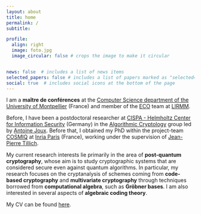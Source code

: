 ```yaml
---
layout: about
title: home
permalink: /
subtitle: 

profile:
  align: right
  image: foto.jpg
  image_circular: false # crops the image to make it circular


news: false  # includes a list of news items
selected_papers: false # includes a list of papers marked as "selected={true}"
social: true  # includes social icons at the bottom of the page
---
```


I am a **ma&#238;tre de conf&#233;rences** at the [Computer Science department of the University of Montpellier](https://informatique-fds.edu.umontpellier.fr/) (France) and member of the [ECO](https://www.lirmm.fr/eco/index.php) team at [LIRMM](https://www.lirmm.fr/).

Before, I have been a postdoctoral researcher at [CISPA - Helmholtz Center for Information Security](https://cispa.de/en) (Germany) in the [Algorithmic Cryptology](https://cispa.de/en/research/groups/joux) group led by [Antoine Joux](https://cispa.de/en/people/c01anjo). Before that, I obtained my PhD within the project-team [COSMIQ](https://www.rocq.inria.fr/secret/inde-en.html) at [Inria Paris](https://www.inria.fr/en) (France), working under the supervision of [Jean-Pierre Tillich](https://www.paris.inria.fr/secret/Jean-Pierre.Tillich/). 

My current research interests lie primarily in the area of **post-quantum cryptography**, whose aim is to study cryptographic systems that are considered secure even against quantum algorithms. In particular, my research focuses on the cryptanalysis of schemes coming from **code-based cryptography** and **multivariate cryptography** through techniques borrowed from **computational algebra**, such as **Gr&#246;bner bases**. 
I am also interested in several aspects of **algebraic coding theory**.

My CV can be found [here](assets/pdf/CV.pdf).
